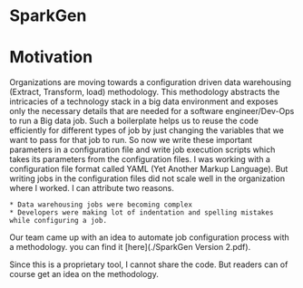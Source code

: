 SparkGen
========

# Motivation

 Organizations are moving towards a configuration driven data warehousing (Extract, Transform, load) methodology. This methodology abstracts the intricacies of a technology stack in a big data environment and exposes only the necessary details that are needed for a software engineer/Dev-Ops to run a Big data job. Such a boilerplate helps us to reuse the code efficiently for different types of job by just changing the variables that we want to pass for that job to run. So now we write these important parameters in a configuration file and write job execution scripts which takes its parameters from the configuration files. I was working with a configuration file format called YAML (Yet Another Markup Language). But writing jobs in the configuration files did not scale well in the organization where I worked. I can attribute two reasons.

    * Data warehousing jobs were becoming complex
    * Developers were making lot of indentation and spelling mistakes while configuring a job.

Our team came up with an idea to automate job configuration process with a methodology. you can find it [here](./SparkGen Version 2.pdf).

  Since this is a proprietary tool, I cannot share the code. But readers can of course get an idea on the methodology.

